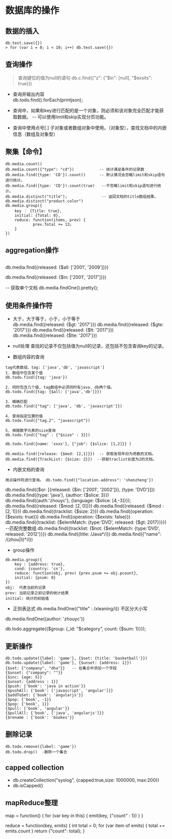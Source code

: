 # 数据库的操作
## 数据的插入
```
db.test.save({})
> for (var i = 0; i < 10; i++) db.test.save({})
```

## 查询操作
> 查询键位的值为null的语句
db.c.find({"z": {"$in": [null], "$exsits": true}})


- 查询并输出内容  
db.todo.find().forEach(printjson);


- 查询中，如果和key进行匹配的是一个对象，则必须和该对象完全匹配才能获取数据。
-- 可以使用limit和skip实现分页功能。
- 查询中使用点号[.] 	子对象或者数组对象中使用。（对象型），查找文档中的内嵌信息（数组及对象型）

## 聚集【命令】
```
db.media.count()
db.media.count({"type": "cd"})           -- 统计满足条件的记录数
db.media.find({type: 'CD'}).count()      -- 默认情况会忽略limit和skip语句进行统计。
db.media.find({type: 'CD'}).count(true)   --不忽略limit和skip语句进行统计。
db.media.distinct("title");               -- 返回文档的title数组结果。
db.media.distinct("product.color")
db.media.group({
	key ： {Title: true},
	initial: {Total: 0},
	reduce: function(items, prev) {
			prev.Total += 13;
	}
})
```


## aggregation操作
```

```


db.media.find({released: {$all: ['2001', '2009']}})

db.media.find({released: {$in: ['2001', '2017']}})

-- 获取单个文档
db.media.findOne().pretty();

## 使用条件操作符
- 大于，大于等于，小于，小于等于  
db.media.find({released: {$gt: '2017'}})
db.media.find({released: {$gte: '2017'}})
db.media.find({released: {$lt: '2017'}})
db.media.find({released: {$lte: '2017'}})

- null处理 
查找的记录不仅包括值为null的记录，还包括不包含查询key的记录。

- 数组内容的查询  
```
tag代表数组，tag: ['java','db', 'javascript']
1. 数组中包含某个值
db.todo.find({tag: 'java'})

2. 同时包含几个值, tag数组中必须同时有java. db两个值。
db.todo.find({tag: {$all: ['java','db']}})

3. 精确匹配
db.todo.find({"tag": ['java', 'db', 'javascript']})

4. 查询指定位置的值
db.todo.find({"tag.2", "javascript"})

5. 根据数字元素的size查询
db.todo.find({"tag" : {"$size" : 3}})

db.todo.find({name: 'xxxx'}, {"job": {$slice: [1,2]}} )

db.media.find({release: {$mod: [2,1]}})  -- 获取发现年份为奇数的文档。
db.media.find({TrackList: {$size: 2}})  --获取traclist长度为2的文档。
```

- 内嵌文档的查询
```
用点操作符进行查询。 db.todo.find({"location.address": 'shenzheng'})
```

db.media.find({$or: [{released: {$in: ['2001', '2002']}}, {type: 'DVD'}]})
db.media.find({type: 'java'}, {author: {$slice: 3}})
db.media.find({auth:'zhouyc'}, {language: {$slice: [4,-3]}});
db.media.find({released: {$mod: [2, 0]}})
db.media.find({released: {$mod : [2, 1]}})
db.media.find({tracklist: {$size: 2}})
db.media.find({operation: {$exists: true}})
db.media.find({operation: {$exists: false}})
db.media.find({tracklist: {$elemMatch: {type:'DVD', released: {$gt: 2017}}}})   --匹配完整数组
db.media.find({tracklist: {$not: {$elemMatch: {type:'DVD', released: '2012'}}})
db.media.find({title: /Java*/i})
db.media.find({"name": /(zhou|li)*/i})

- group操作  
```
db.media.group({
    key : {address: true},
    cond: {country: 'cn'},
    reduce: function(obj, prev) {prev.psum += obj.pcount},
    initial: {psum: 0}
}) 
obj:  代表当前的记录
prev: 当前记录之前记录的统计结果
initial: 统计的初始值
```

- 正则表达式
db.media.findOne({"title" : /xleaning/i})  不区分大小写

db.media.findOne({author: 'zhouyc'})

db.todo.aggregate({$group: {_id: "$category", count: {$sum: 1}}});

## 更新操作
```
db.todo.update({label: 'game'}, {$set: {title: 'basketball'}})
db.todo.update({label: 'game'}, {$unset: {address: 1}})
{$set: {"company", "dha"}}   -- 在集合中添加一个字段
{$unset: {"company": ""}}
{$inc: {age: 5}}
{$unset: {address : 1}}
{$push: {'book': 'java in action'}}
{$pushAll: {'book': ['javascript', 'angular']}}
{$addToSet: {'book': 'angularjs'}}
{$pop: {'book', -1}}
{$pop: {'book', 1}}
{$pull: {'book', 'angular'}}
{$pullAll: {'book', ['java', 'angularjs']}}
{$rename : {'book': 'bookes'}}

```

## 删除记录
```
db.todo.remove({label: 'game'})
db.todo.drop()  -删除一个集合
```


## capped collection
- db.createCollection("syslog", {capped:true,size: 1000000, max:200})
- db.isCapped() 

## mapReduce整理
map = function() {
    for (var key in this) {
        emit(key, {"count" : 1})
    }
}

reduce = function(key, emits) {
    int total = 0;
    for (var item of emits) {
        total += emits.count
    }
    return {"count": total};
}
